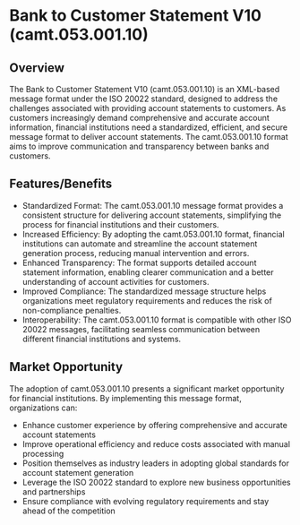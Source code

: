 # Bank to Customer Statement V10 (camt.053.001.10)

## Overview

The Bank to Customer Statement V10 (camt.053.001.10) is an XML-based message format under the ISO 20022 standard, designed to address the challenges associated with providing account statements to customers. As customers increasingly demand comprehensive and accurate account information, financial institutions need a standardized, efficient, and secure message format to deliver account statements. The camt.053.001.10 format aims to improve communication and transparency between banks and customers.

## Features/Benefits

- Standardized Format: The camt.053.001.10 message format provides a consistent structure for delivering account statements, simplifying the process for financial institutions and their customers.
- Increased Efficiency: By adopting the camt.053.001.10 format, financial institutions can automate and streamline the account statement generation process, reducing manual intervention and errors.
- Enhanced Transparency: The format supports detailed account statement information, enabling clearer communication and a better understanding of account activities for customers.
- Improved Compliance: The standardized message structure helps organizations meet regulatory requirements and reduces the risk of non-compliance penalties.
- Interoperability: The camt.053.001.10 format is compatible with other ISO 20022 messages, facilitating seamless communication between different financial institutions and systems.

## Market Opportunity

The adoption of camt.053.001.10 presents a significant market opportunity for financial institutions. By implementing this message format, organizations can:

- Enhance customer experience by offering comprehensive and accurate account statements
- Improve operational efficiency and reduce costs associated with manual processing
- Position themselves as industry leaders in adopting global standards for account statement generation
- Leverage the ISO 20022 standard to explore new business opportunities and partnerships
- Ensure compliance with evolving regulatory requirements and stay ahead of the competition
